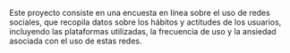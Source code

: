 Este proyecto consiste en una encuesta en línea sobre el uso de redes sociales, que recopila datos sobre los hábitos y actitudes de los usuarios, incluyendo las plataformas utilizadas, la frecuencia de uso y la ansiedad asociada con el uso de estas redes.
